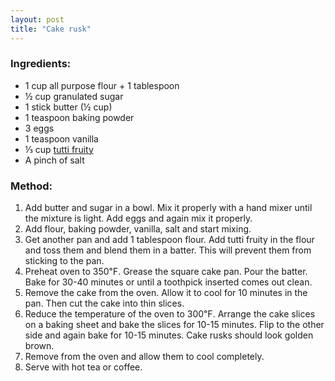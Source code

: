```yaml
---
layout: post
title: "Cake rusk"
---
```




### Ingredients: 
* 1 cup all purpose flour + 1 tablespoon 
* ½ cup granulated sugar
* 1 stick butter (½ cup) 
* 1 teaspoon baking powder
* 3 eggs
* 1 teaspoon vanilla
* ⅓ cup [tutti fruity](http://www.instructables.com/id/Tutti-Frutti-Colorful-Candied-Fruit-Cubes-From-Raw/)
* A pinch of salt

### Method:
1. Add butter and sugar in a bowl. Mix it properly with a hand mixer until the mixture is light. Add eggs and again mix it properly.
2. Add flour, baking powder, vanilla, salt and start mixing. 
3. Get another pan and add 1 tablespoon flour. Add tutti fruity in the flour and toss them and blend them in a batter. This will prevent them from sticking to the pan.
4. Preheat oven to 350℉. Grease the square cake pan. Pour the batter. Bake for 30-40 minutes or until a toothpick inserted comes out clean. 
5. Remove the cake from the oven. Allow it to cool for 10 minutes in the pan. Then cut the cake into thin slices.
6. Reduce the temperature of the oven to 300℉. Arrange the cake slices on a baking sheet and bake the slices for 10-15 minutes. Flip to the other side and again bake for 10-15 minutes. Cake rusks should look golden brown. 
7. Remove from the oven and allow them to cool completely. 
8. Serve with hot tea or coffee.